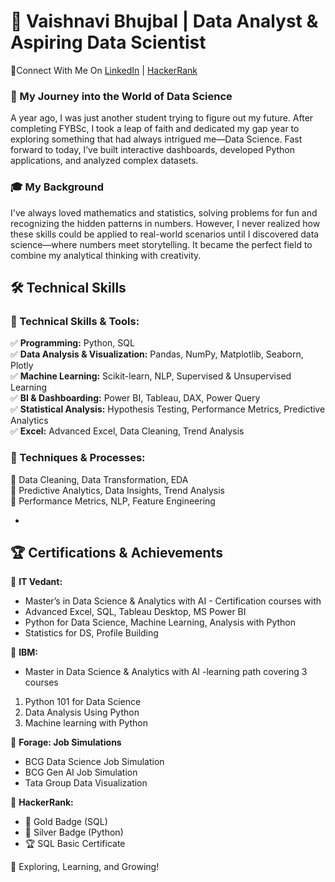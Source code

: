  # 🚀 Vaishnavi Bhujbal | Data Analyst & Aspiring Data Scientist
🔗Connect With Me On  [LinkedIn](https://www.linkedin.com/in/vaishnavi-bhujbal123/) | [HackerRank](https://www.hackerrank.com/profile/bhujbalvaishnav3)

### 🌟 My Journey into the World of Data Science
A year ago, I was just another student trying to figure out my future. After completing FYBSc, I took a leap of faith and dedicated my gap year to exploring something that had always intrigued me—Data Science. Fast forward to today, I’ve built interactive dashboards, developed Python applications, and analyzed complex datasets.

### 🎓 My Background
I've always loved mathematics and statistics, solving problems for fun and recognizing the hidden patterns in numbers. However, I never realized how these skills could be applied to real-world scenarios until I discovered data science—where numbers meet storytelling. It became the perfect field to combine my analytical thinking with creativity.

## 🛠️ Technical Skills  

### 🔹 Technical Skills & Tools:  
✅ **Programming:** Python, SQL  
✅ **Data Analysis & Visualization:** Pandas, NumPy, Matplotlib, Seaborn, Plotly  
✅ **Machine Learning:** Scikit-learn, NLP, Supervised & Unsupervised Learning  
✅ **BI & Dashboarding:** Power BI, Tableau, DAX, Power Query  
✅ **Statistical Analysis:** Hypothesis Testing, Performance Metrics, Predictive Analytics  
✅ **Excel:** Advanced Excel, Data Cleaning, Trend Analysis  

### 🔹 Techniques & Processes:  
🔹 Data Cleaning, Data Transformation, EDA  
🔹 Predictive Analytics, Data Insights, Trend Analysis  
🔹 Performance Metrics, NLP, Feature Engineering  

-

## 🏆 Certifications & Achievements  

📜 **IT Vedant:**  
- Master’s in Data Science & Analytics with AI - Certification courses with  
- Advanced Excel, SQL, Tableau Desktop, MS Power BI  
- Python for Data Science, Machine Learning, Analysis with Python  
- Statistics for DS, Profile Building  

📜 **IBM:**  
- Master in Data Science & Analytics with AI -learning path covering 3 courses
 1. Python 101 for Data Science
 2. Data Analysis Using Python
 3. Machine learning with Python

📜 **Forage: Job Simulations**  
- BCG Data Science Job Simulation  
- BCG Gen AI Job Simulation  
- Tata Group Data Visualization  

📜 **HackerRank:**  
- 🏅 Gold Badge (SQL)  
- 🥈 Silver Badge (Python)  
- 🏆 SQL Basic Certificate  
 
🚀 Exploring, Learning, and Growing!
